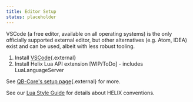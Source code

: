 ```yaml
---
title: Editor Setup
status: placeholder
---
```


VSCode (a free editor, available on all operating systems) is the only officially supported external editor, but other alternatives (e.g. Atom, IDEA) exist and can be used, albeit with less robust tooling.

1. Install [VSCode](https://code.visualstudio.com/download){.external}
2. Install Helix Lua API extension [WIP/ToDo] - includes LuaLanguageServer

See [QB-Core's setup page](https://docs.qbcore.org/qbcore-documentation/guides/visual-studio-code){.external} for more.

See our [Lua Style Guide](luaStyleGuide.md) for details about HELIX conventions.
